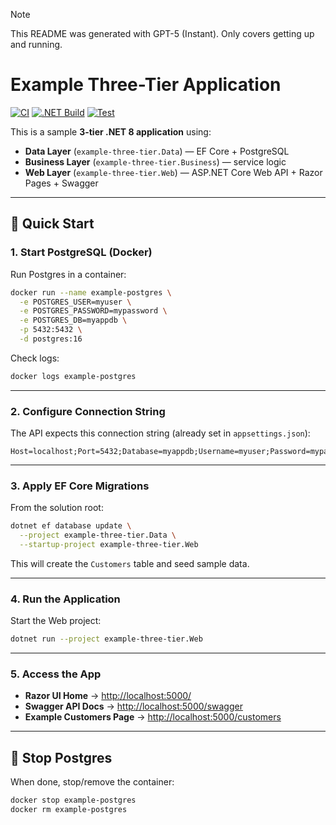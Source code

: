 > [!NOTE]
> This README was generated with GPT-5 (Instant). Only covers getting up and running.

# Example Three-Tier Application

[![CI](https://github.com/aaanh/dotnet-example-three-tier/actions/workflows/ci.yml/badge.svg)](https://github.com/aaanh/dotnet-example-three-tier/actions/workflows/ci.yml)
[![.NET Build](https://github.com/aaanh/dotnet-example-three-tier/actions/workflows/dotnet-build.yml/badge.svg)](https://github.com/aaanh/dotnet-example-three-tier/actions/workflows/dotnet-build.yml)
[![Test](https://github.com/<YOUR_USERNAME>/<YOUR_REPO>/actions/workflows/test.yaml/badge.svg)](https://github.com/<YOUR_USERNAME>/<YOUR_REPO>/actions/workflows/test.yaml)


This is a sample **3-tier .NET 8 application** using:

- **Data Layer** (`example-three-tier.Data`) — EF Core + PostgreSQL  
- **Business Layer** (`example-three-tier.Business`) — service logic  
- **Web Layer** (`example-three-tier.Web`) — ASP.NET Core Web API + Razor Pages + Swagger  

---

## 🚀 Quick Start

### 1. Start PostgreSQL (Docker)
Run Postgres in a container:

```bash
docker run --name example-postgres \
  -e POSTGRES_USER=myuser \
  -e POSTGRES_PASSWORD=mypassword \
  -e POSTGRES_DB=myappdb \
  -p 5432:5432 \
  -d postgres:16
```

Check logs:

```bash
docker logs example-postgres
```

---

### 2. Configure Connection String
The API expects this connection string (already set in `appsettings.json`):

```
Host=localhost;Port=5432;Database=myappdb;Username=myuser;Password=mypassword
```

---

### 3. Apply EF Core Migrations
From the solution root:

```bash
dotnet ef database update \
  --project example-three-tier.Data \
  --startup-project example-three-tier.Web
```

This will create the `Customers` table and seed sample data.

---

### 4. Run the Application
Start the Web project:

```bash
dotnet run --project example-three-tier.Web
```

---

### 5. Access the App
- **Razor UI Home** → [http://localhost:5000/](http://localhost:5000/)  
- **Swagger API Docs** → [http://localhost:5000/swagger](http://localhost:5000/swagger)  
- **Example Customers Page** → [http://localhost:5000/customers](http://localhost:5000/customers)  

---

## 🛑 Stop Postgres
When done, stop/remove the container:

```bash
docker stop example-postgres
docker rm example-postgres
```
